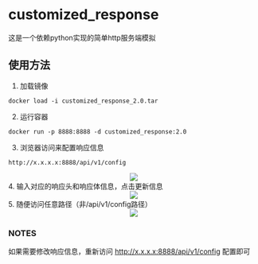 # **customized_response**

这是一个依赖python实现的简单http服务端模拟

## **使用方法**
1. 加载镜像
~~~
docker load -i customized_response_2.0.tar
~~~
2. 运行容器
~~~
docker run -p 8888:8888 -d customized_response:2.0
~~~
3. 浏览器访问来配置响应信息
~~~
http://x.x.x.x:8888/api/v1/config
~~~
<div align="center">
  <img src="https://github.com/TomCat552/customized_response/blob/main/1.png">
</div>
4. 输入对应的响应头和响应体信息，点击更新信息
<div align="center">
  <img src="https://github.com/TomCat552/customized_response/blob/main/2.png">
</div>
5. 随便访问任意路径（非/api/v1/config路径）
<div align="center">
  <img src="https://github.com/TomCat552/customized_response/blob/main/3.png">
</div>

### **NOTES**
如果需要修改响应信息，重新访问 http://x.x.x.x:8888/api/v1/config 配置即可
